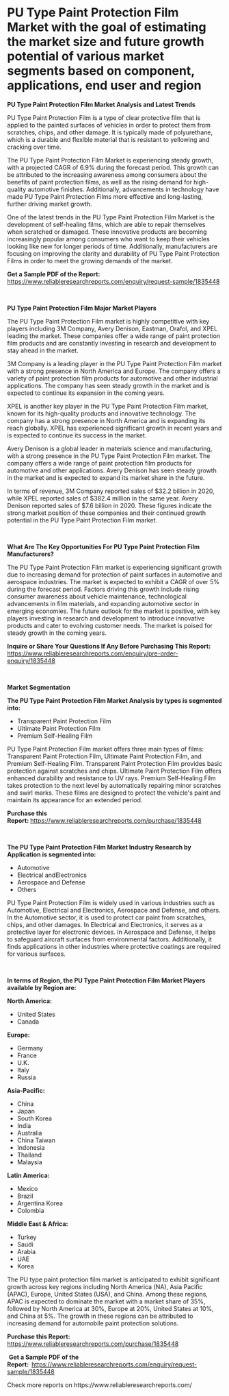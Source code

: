 <p><h1>PU Type Paint Protection Film Market with the goal of estimating the market size and future growth potential of various market segments based on component, applications, end user and region</h1></p><p><strong>PU Type Paint Protection Film Market Analysis and Latest Trends</strong></p>
<p><p>PU Type Paint Protection Film is a type of clear protective film that is applied to the painted surfaces of vehicles in order to protect them from scratches, chips, and other damage. It is typically made of polyurethane, which is a durable and flexible material that is resistant to yellowing and cracking over time.</p><p>The PU Type Paint Protection Film Market is experiencing steady growth, with a projected CAGR of 6.9% during the forecast period. This growth can be attributed to the increasing awareness among consumers about the benefits of paint protection films, as well as the rising demand for high-quality automotive finishes. Additionally, advancements in technology have made PU Type Paint Protection Films more effective and long-lasting, further driving market growth.</p><p>One of the latest trends in the PU Type Paint Protection Film Market is the development of self-healing films, which are able to repair themselves when scratched or damaged. These innovative products are becoming increasingly popular among consumers who want to keep their vehicles looking like new for longer periods of time. Additionally, manufacturers are focusing on improving the clarity and durability of PU Type Paint Protection Films in order to meet the growing demands of the market.</p></p>
<p><strong>Get a Sample PDF of the Report:&nbsp;</strong> <a href="https://www.reliableresearchreports.com/enquiry/request-sample/1835448">https://www.reliableresearchreports.com/enquiry/request-sample/1835448</a></p>
<p>&nbsp;</p>
<p><strong>PU Type Paint Protection Film Major Market Players</strong></p>
<p><p>The PU Type Paint Protection Film market is highly competitive with key players including 3M Company, Avery Denison, Eastman, Orafol, and XPEL leading the market. These companies offer a wide range of paint protection film products and are constantly investing in research and development to stay ahead in the market.</p><p>3M Company is a leading player in the PU Type Paint Protection Film market with a strong presence in North America and Europe. The company offers a variety of paint protection film products for automotive and other industrial applications. The company has seen steady growth in the market and is expected to continue its expansion in the coming years.</p><p>XPEL is another key player in the PU Type Paint Protection Film market, known for its high-quality products and innovative technology. The company has a strong presence in North America and is expanding its reach globally. XPEL has experienced significant growth in recent years and is expected to continue its success in the market.</p><p>Avery Denison is a global leader in materials science and manufacturing, with a strong presence in the PU Type Paint Protection Film market. The company offers a wide range of paint protection film products for automotive and other applications. Avery Denison has seen steady growth in the market and is expected to expand its market share in the future.</p><p>In terms of revenue, 3M Company reported sales of $32.2 billion in 2020, while XPEL reported sales of $382.4 million in the same year. Avery Denison reported sales of $7.6 billion in 2020. These figures indicate the strong market position of these companies and their continued growth potential in the PU Type Paint Protection Film market.</p></p>
<p>&nbsp;</p>
<p><strong>What Are The Key Opportunities For PU Type Paint Protection Film Manufacturers?</strong></p>
<p><p>The PU Type Paint Protection Film market is experiencing significant growth due to increasing demand for protection of paint surfaces in automotive and aerospace industries. The market is expected to exhibit a CAGR of over 5% during the forecast period. Factors driving this growth include rising consumer awareness about vehicle maintenance, technological advancements in film materials, and expanding automotive sector in emerging economies. The future outlook for the market is positive, with key players investing in research and development to introduce innovative products and cater to evolving customer needs. The market is poised for steady growth in the coming years.</p></p>
<p><strong>Inquire or Share Your Questions If Any Before Purchasing This Report:</strong> <a href="https://www.reliableresearchreports.com/enquiry/pre-order-enquiry/1835448">https://www.reliableresearchreports.com/enquiry/pre-order-enquiry/1835448</a></p>
<p>&nbsp;</p>
<p><strong>Market Segmentation</strong></p>
<p><strong>The PU Type Paint Protection Film Market Analysis by types is segmented into:</strong></p>
<p><ul><li>Transparent Paint Protection Film</li><li>Ultimate Paint Protection Film</li><li>Premium Self-Healing Film</li></ul></p>
<p><p>PU Type Paint Protection Film market offers three main types of films: Transparent Paint Protection Film, Ultimate Paint Protection Film, and Premium Self-Healing Film. Transparent Paint Protection Film provides basic protection against scratches and chips. Ultimate Paint Protection Film offers enhanced durability and resistance to UV rays. Premium Self-Healing Film takes protection to the next level by automatically repairing minor scratches and swirl marks. These films are designed to protect the vehicle's paint and maintain its appearance for an extended period.</p></p>
<p><strong>Purchase this Report:&nbsp;</strong><a href="https://www.reliableresearchreports.com/purchase/1835448">https://www.reliableresearchreports.com/purchase/1835448</a></p>
<p>&nbsp;</p>
<p><strong>The PU Type Paint Protection Film Market Industry Research by Application is segmented into:</strong></p>
<p><ul><li>Automotive</li><li>Electrical andElectronics</li><li>Aerospace and Defense</li><li>Others</li></ul></p>
<p><p>PU Type Paint Protection Film is widely used in various industries such as Automotive, Electrical and Electronics, Aerospace and Defense, and others. In the Automotive sector, it is used to protect car paint from scratches, chips, and other damages. In Electrical and Electronics, it serves as a protective layer for electronic devices. In Aerospace and Defense, it helps to safeguard aircraft surfaces from environmental factors. Additionally, it finds applications in other industries where protective coatings are required for various surfaces.</p></p>
<p>&nbsp;</p>
<p><strong>In terms of Region, the PU Type Paint Protection Film Market Players available by Region are:</strong></p>
<p>
    <p> <strong> North America: </strong>
        <ul>
            <li>United States</li>
            <li>Canada</li>
        </ul>
        </p> 
    <p> <strong> Europe: </strong>
        <ul>
            <li>Germany</li>
            <li>France</li>
            <li>U.K.</li>
            <li>Italy</li>
            <li>Russia</li>
        </ul>
        </p> 
    <p> <strong> Asia-Pacific: </strong>
        <ul>
            <li>China</li>
            <li>Japan</li>
            <li>South Korea</li>
            <li>India</li>
            <li>Australia</li>
            <li>China Taiwan</li>
            <li>Indonesia</li>
            <li>Thailand</li>
            <li>Malaysia</li>
        </ul>
        </p> 
    <p> <strong> Latin America: </strong>
        <ul>
            <li>Mexico</li>
            <li>Brazil</li>
            <li>Argentina Korea</li>
            <li>Colombia</li>
        </ul>
        </p> 
    <p> <strong> Middle East & Africa: </strong>
        <ul>
            <li>Turkey</li>
            <li>Saudi</li>
            <li>Arabia</li>
            <li>UAE</li>
            <li>Korea</li>
        </ul>
    </p>
    </p>
<p><p>The PU type paint protection film market is anticipated to exhibit significant growth across key regions including North America (NA), Asia Pacific (APAC), Europe, United States (USA), and China. Among these regions, APAC is expected to dominate the market with a market share of 35%, followed by North America at 30%, Europe at 20%, United States at 10%, and China at 5%. The growth in these regions can be attributed to increasing demand for automobile paint protection solutions.</p></p>
<p><strong>Purchase this Report: </strong><a href="https://www.reliableresearchreports.com/purchase/1835448">https://www.reliableresearchreports.com/purchase/1835448</a></p>
<p>&nbsp;<strong>Get a Sample PDF of the Report:&nbsp;&nbsp;</strong><a href="https://www.reliableresearchreports.com/enquiry/request-sample/1835448">https://www.reliableresearchreports.com/enquiry/request-sample/1835448</a></p>
<p><strong></strong></p>
<p>Check more reports on https://www.reliableresearchreports.com/</p>